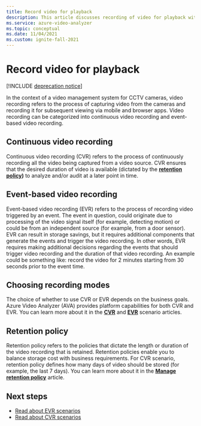 ```yaml
---
title: Record video for playback
description: This article discusses recording of video for playback with Azure Video Analyzer.
ms.service: azure-video-analyzer
ms.topic: conceptual
ms.date: 11/04/2021
ms.custom: ignite-fall-2021
---
```


# Record video for playback

[!INCLUDE [deprecation notice](./includes/deprecation-notice.md)]

In the context of a video management system for CCTV cameras, video recording refers to the process of capturing video from the cameras and recording it for subsequent viewing via mobile and browser apps. Video recording can be categorized into continuous video recording and event-based video recording.

## Continuous video recording

Continuous video recording (CVR) refers to the process of continuously recording all the video being captured from a video source. CVR ensures that the desired duration of video is available (dictated by the **[retention policy](#retention-policy))** to analyze and/or audit at a later point in time.

## Event-based video recording

Event-based video recording (EVR) refers to the process of recording video triggered by an event. The event in question, could originate due to processing of the video signal itself (for example, detecting motion) or could be from an independent source (for example, from a door sensor). EVR can result in storage savings, but it requires additional components that generate the events and trigger the video recording. In other words, EVR requires making additional decisions regarding the events that should trigger video recording and the duration of that video recording. An example could be something like: record the video for 2 minutes starting from 30 seconds prior to the event time.

## Choosing recording modes

The choice of whether to use CVR or EVR depends on the business goals. Azure Video Analyzer (AVA) provides platform capabilities for both CVR and EVR. You can learn more about it in the **[CVR](continuous-video-recording.md)** and **[EVR](event-based-video-recording-concept.md)** scenario articles.

## Retention policy

Retention policy refers to the policies that dictate the length or duration of the video recording that is retained. Retention policies enable you to balance storage cost with business requirements. For CVR scenario, retention policy defines how many days of video should be stored (for example, the last 7 days). You can learn more about it in the **[Manage retention policy](manage-retention-policy.md)** article.

## Next steps

- [Read about EVR scenarios](event-based-video-recording-concept.md)
- [Read about CVR scenarios](continuous-video-recording.md)
